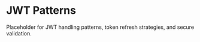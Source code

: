 # JWT Patterns

Placeholder for JWT handling patterns, token refresh strategies, and secure validation.
